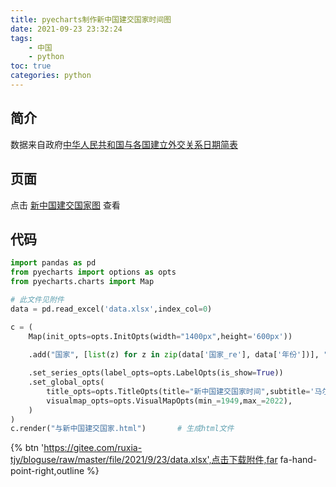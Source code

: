```yaml
---
title: pyecharts制作新中国建交国家时间图
date: 2021-09-23 23:32:24
tags:
    - 中国
    - python
toc: true
categories: python
---
```


## 简介
数据来自政府[中华人民共和国与各国建立外交关系日期简表](http://www.gov.cn/guoqing/2017-06/14/content_5202420.htm "中华人民共和国与各国建立外交关系日期简表")

## 页面
点击 [新中国建交国家图](https://ruxia-tjy.github.io/map/新中国建交国家图.html "新中国建交国家图") 查看

## 代码

```python
import pandas as pd
from pyecharts import options as opts
from pyecharts.charts import Map

# 此文件见附件
data = pd.read_excel('data.xlsx',index_col=0)

c = (
    Map(init_opts=opts.InitOpts(width="1400px",height='600px'))
    
    .add("国家", [list(z) for z in zip(data['国家_re'], data['年份'])], "world",is_map_symbol_show=False)

    .set_series_opts(label_opts=opts.LabelOpts(is_show=True))
    .set_global_opts(
        title_opts=opts.TitleOpts(title="新中国建交国家时间",subtitle='马尔代夫-1972.10.14\n摩纳哥-1995.1.16\n圣马力诺1971.5.6\n多米尼克2004.3.23\n库克群岛1997.7.25\n技术原因未标注位置'),
        visualmap_opts=opts.VisualMapOpts(min_=1949,max_=2022),
    )
)
c.render("与新中国建交国家.html")       # 生成html文件
```

{% btn 'https://gitee.com/ruxia-tjy/bloguse/raw/master/file/2021/9/23/data.xlsx',点击下载附件,far fa-hand-point-right,outline %}


